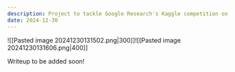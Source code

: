 ```yaml
---
description: Project to tackle Google Research's Kaggle competition on contrail detection.
date: 2024-12-30
---
```

![[Pasted image 20241230131502.png|300]]![[Pasted image 20241230131606.png|400]] 

Writeup to be added soon!